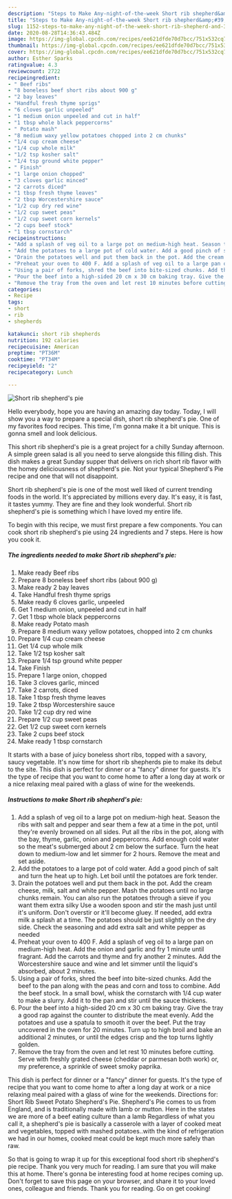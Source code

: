 ```yaml
---
description: "Steps to Make Any-night-of-the-week Short rib shepherd&amp;#39;s pie"
title: "Steps to Make Any-night-of-the-week Short rib shepherd&amp;#39;s pie"
slug: 1152-steps-to-make-any-night-of-the-week-short-rib-shepherd-and-39-s-pie
date: 2020-08-28T14:36:43.484Z
image: https://img-global.cpcdn.com/recipes/ee621dfde70d7bcc/751x532cq70/short-rib-shepherds-pie-recipe-main-photo.jpg
thumbnail: https://img-global.cpcdn.com/recipes/ee621dfde70d7bcc/751x532cq70/short-rib-shepherds-pie-recipe-main-photo.jpg
cover: https://img-global.cpcdn.com/recipes/ee621dfde70d7bcc/751x532cq70/short-rib-shepherds-pie-recipe-main-photo.jpg
author: Esther Sparks
ratingvalue: 4.3
reviewcount: 2722
recipeingredient:
- " Beef ribs"
- "8 boneless beef short ribs about 900 g"
- "2 bay leaves"
- "Handful fresh thyme sprigs"
- "6 cloves garlic unpeeled"
- "1 medium onion unpeeled and cut in half"
- "1 tbsp whole black peppercorns"
- " Potato mash"
- "8 medium waxy yellow potatoes chopped into 2 cm chunks"
- "1/4 cup cream cheese"
- "1/4 cup whole milk"
- "1/2 tsp kosher salt"
- "1/4 tsp ground white pepper"
- " Finish"
- "1 large onion chopped"
- "3 cloves garlic minced"
- "2 carrots diced"
- "1 tbsp fresh thyme leaves"
- "2 tbsp Worcestershire sauce"
- "1/2 cup dry red wine"
- "1/2 cup sweet peas"
- "1/2 cup sweet corn kernels"
- "2 cups beef stock"
- "1 tbsp cornstarch"
recipeinstructions:
- "Add a splash of veg oil to a large pot on medium-high heat. Season the ribs with salt and pepper and sear them a few at a time in the pot, until they&#39;re evenly browned on all sides. Put all the ribs in the pot, along with the bay, thyme, garlic, onion and peppercorns. Add enough cold water so the meat&#39;s submerged about 2 cm below the surface. Turn the heat down to medium-low and let simmer for 2 hours. Remove the meat and set aside."
- "Add the potatoes to a large pot of cold water. Add a good pinch of salt and turn the heat up to high. Let boil until the potatoes are fork tender."
- "Drain the potatoes well and put them back in the pot. Add the cream cheese, milk, salt and white pepper. Mash the potatoes until no large chunks remain. You can also run the potatoes through a sieve if you want them extra silky Use a wooden spoon and stir the mash just until it&#39;s uniform. Don&#39;t overstir or it&#39;ll become gluey. If needed, add extra milk a splash at a time. The potatoes should be just slightly on the dry side. Check the seasoning and add extra salt and white pepper as needed"
- "Preheat your oven to 400 F. Add a splash of veg oil to a large pan on medium-high heat. Add the onion and garlic and fry 1 minute until fragrant. Add the carrots and thyme and fry another 2 minutes. Add the Worcestershire sauce and wine and let simmer until the liquid&#39;s absorbed, about 2 minutes."
- "Using a pair of forks, shred the beef into bite-sized chunks. Add the beef to the pan along with the peas and corn and toss to combine. Add the beef stock. In a small bowl, whisk the cornstarch with 1/4 cup water to make a slurry. Add it to the pan and stir until the sauce thickens."
- "Pour the beef into a high-sided 20 cm x 30 cm baking tray. Give the tray a good rap against the counter to distribute the meat evenly. Add the potatoes and use a spatula to smooth it over the beef. Put the tray uncovered in the oven for 20 minutes. Turn up to high broil and bake an additional 2 minutes, or until the edges crisp and the top turns lightly golden."
- "Remove the tray from the oven and let rest 10 minutes before cutting. Serve with freshly grated cheese (cheddar or parmesan both work) or, my preference, a sprinkle of sweet smoky paprika."
categories:
- Recipe
tags:
- short
- rib
- shepherds

katakunci: short rib shepherds 
nutrition: 192 calories
recipecuisine: American
preptime: "PT36M"
cooktime: "PT34M"
recipeyield: "2"
recipecategory: Lunch

---
```



![Short rib shepherd&#39;s pie](https://img-global.cpcdn.com/recipes/ee621dfde70d7bcc/751x532cq70/short-rib-shepherds-pie-recipe-main-photo.jpg)

Hello everybody, hope you are having an amazing day today. Today, I will show you a way to prepare a special dish, short rib shepherd&#39;s pie. One of my favorites food recipes. This time, I'm gonna make it a bit unique. This is gonna smell and look delicious.

This short rib shepherd&#39;s pie is a great project for a chilly Sunday afternoon. A simple green salad is all you need to serve alongside this filling dish. This dish makes a great Sunday supper that delivers on rich short rib flavor with the homey deliciousness of shepherd&#39;s pie. Not your typical Shepherd&#39;s Pie recipe and one that will not disappoint.

Short rib shepherd&#39;s pie is one of the most well liked of current trending foods in the world. It's appreciated by millions every day. It's easy, it is fast, it tastes yummy. They are fine and they look wonderful. Short rib shepherd&#39;s pie is something which I have loved my entire life.


To begin with this recipe, we must first prepare a few components. You can cook short rib shepherd&#39;s pie using 24 ingredients and 7 steps. Here is how you cook it.

<!--inarticleads1-->

##### The ingredients needed to make Short rib shepherd&#39;s pie:

1. Make ready  Beef ribs
1. Prepare 8 boneless beef short ribs (about 900 g)
1. Make ready 2 bay leaves
1. Take Handful fresh thyme sprigs
1. Make ready 6 cloves garlic, unpeeled
1. Get 1 medium onion, unpeeled and cut in half
1. Get 1 tbsp whole black peppercorns
1. Make ready  Potato mash
1. Prepare 8 medium waxy yellow potatoes, chopped into 2 cm chunks
1. Prepare 1/4 cup cream cheese
1. Get 1/4 cup whole milk
1. Take 1/2 tsp kosher salt
1. Prepare 1/4 tsp ground white pepper
1. Take  Finish
1. Prepare 1 large onion, chopped
1. Take 3 cloves garlic, minced
1. Take 2 carrots, diced
1. Take 1 tbsp fresh thyme leaves
1. Take 2 tbsp Worcestershire sauce
1. Take 1/2 cup dry red wine
1. Prepare 1/2 cup sweet peas
1. Get 1/2 cup sweet corn kernels
1. Take 2 cups beef stock
1. Make ready 1 tbsp cornstarch


It starts with a base of juicy boneless short ribs, topped with a savory, saucy vegetable. It&#39;s now time for short rib shepherds pie to make its debut to the site. This dish is perfect for dinner or a &#34;fancy&#34; dinner for guests. It&#39;s the type of recipe that you want to come home to after a long day at work or a nice relaxing meal paired with a glass of wine for the weekends. 

<!--inarticleads2-->

##### Instructions to make Short rib shepherd&#39;s pie:

1. Add a splash of veg oil to a large pot on medium-high heat. Season the ribs with salt and pepper and sear them a few at a time in the pot, until they&#39;re evenly browned on all sides. Put all the ribs in the pot, along with the bay, thyme, garlic, onion and peppercorns. Add enough cold water so the meat&#39;s submerged about 2 cm below the surface. Turn the heat down to medium-low and let simmer for 2 hours. Remove the meat and set aside.
1. Add the potatoes to a large pot of cold water. Add a good pinch of salt and turn the heat up to high. Let boil until the potatoes are fork tender.
1. Drain the potatoes well and put them back in the pot. Add the cream cheese, milk, salt and white pepper. Mash the potatoes until no large chunks remain. You can also run the potatoes through a sieve if you want them extra silky Use a wooden spoon and stir the mash just until it&#39;s uniform. Don&#39;t overstir or it&#39;ll become gluey. If needed, add extra milk a splash at a time. The potatoes should be just slightly on the dry side. Check the seasoning and add extra salt and white pepper as needed
1. Preheat your oven to 400 F. Add a splash of veg oil to a large pan on medium-high heat. Add the onion and garlic and fry 1 minute until fragrant. Add the carrots and thyme and fry another 2 minutes. Add the Worcestershire sauce and wine and let simmer until the liquid&#39;s absorbed, about 2 minutes.
1. Using a pair of forks, shred the beef into bite-sized chunks. Add the beef to the pan along with the peas and corn and toss to combine. Add the beef stock. In a small bowl, whisk the cornstarch with 1/4 cup water to make a slurry. Add it to the pan and stir until the sauce thickens.
1. Pour the beef into a high-sided 20 cm x 30 cm baking tray. Give the tray a good rap against the counter to distribute the meat evenly. Add the potatoes and use a spatula to smooth it over the beef. Put the tray uncovered in the oven for 20 minutes. Turn up to high broil and bake an additional 2 minutes, or until the edges crisp and the top turns lightly golden.
1. Remove the tray from the oven and let rest 10 minutes before cutting. Serve with freshly grated cheese (cheddar or parmesan both work) or, my preference, a sprinkle of sweet smoky paprika.


This dish is perfect for dinner or a &#34;fancy&#34; dinner for guests. It&#39;s the type of recipe that you want to come home to after a long day at work or a nice relaxing meal paired with a glass of wine for the weekends. Directions for: Short Rib Sweet Potato Shepherd&#39;s Pie. Shepherd&#39;s Pie comes to us from England, and is traditionally made with lamb or mutton. Here in the states we are more of a beef eating culture than a lamb Regardless of what you call it, a shepherd&#39;s pie is basically a casserole with a layer of cooked meat and vegetables, topped with mashed potatoes..with the kind of refrigeration we had in our homes, cooked meat could be kept much more safely than raw. 

So that is going to wrap it up for this exceptional food short rib shepherd&#39;s pie recipe. Thank you very much for reading. I am sure that you will make this at home. There's gonna be interesting food at home recipes coming up. Don't forget to save this page on your browser, and share it to your loved ones, colleague and friends. Thank you for reading. Go on get cooking!
